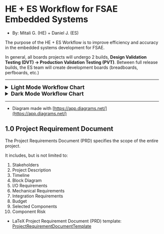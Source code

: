 # HE + ES Workflow for FSAE Embedded Systems

- By: Mitali G. (HE) + Daniel J. (ES)

The purpose of the HE + ES Workflow is to improve efficiency and accuracy in the embedded systems
development for FSAE.

In general, all boards projects will undergo 2 builds, **Design Validation Testing (DVT) →
Production Validation Testing (PVT)**. Between full release builds, the ES team will create
development boards (breadboards, perfboards, etc.)

---

<details>
  <summary style="font-size: 18px; font-weight:700; cursor: pointer;">Light Mode Workflow Chart</summary>

![OTR HE and ES Workflow.drawio-Light.png](pictures/OTR%20HE%20and%20ES%20Workflow.drawio-Light.png?raw=true "OTR HE and ES Workflow.drawio-Light.png")

</details>


<details>
  <summary style="font-size: 18px; font-weight: 700; cursor: pointer;">Dark Mode Workflow Chart</summary>

![OTR HE and ES Workflow.drawio-Dark.png](pictures/OTR%20HE%20and%20ES%20Workflow.drawio-Dark.png?raw=true "OTR HE and ES Workflow.drawio-Dark.png")

</details>

---

- Diagram made with [https://app.diagrams.net/](https://app.diagrams.net/)

## 1.0 Project Requirement Document

The Project Requirements Document (PRD) specifies the scope of the entire project.

It includes, but is not limited to:

1. Stakeholders
2. Project Description
3. Timeline
4. Block Diagram
5. I/O Requirements
6. Mechanical Requirements
7. Integration Requirements
8. Budget
9. Selected Components
10. Component Risk

- LaTeX Project Requirement Document (PRD)
  template: [ProjectRequirementDocumentTemplate](ProjectRequirementDocumentTemplate)
